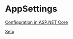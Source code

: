 # AppSettings

[Configuration in ASP.NET Core](https://docs.microsoft.com/en-us/aspnet/core/fundamentals/configuration/?view=aspnetcore-6.0)

[Setx](https://docs.microsoft.com/en-us/windows-server/administration/windows-commands/setx)